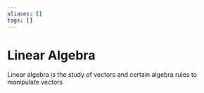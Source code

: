 ```yaml
---
aliases: []
tags: []
---
```


# Linear Algebra

Linear algebra is the study of vectors and certain algebra rules to manipulate vectors
